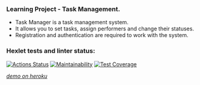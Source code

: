 ### **Learning Project - Task Management.**

* Task Manager is a task management system.
* It allows you to set tasks, assign performers and change their statuses.
* Registration and authentication are required to work with the system.

### Hexlet tests and linter status:
[![Actions Status](https://github.com/NiceBruce/java-project-73/workflows/hexlet-check/badge.svg)](https://github.com/NiceBruce/java-project-73/actions)
[![Maintainability](https://api.codeclimate.com/v1/badges/4546cf876c872346bb62/maintainability)](https://codeclimate.com/github/NiceBruce/java-project-73/maintainability)
[![Test Coverage](https://api.codeclimate.com/v1/badges/4546cf876c872346bb62/test_coverage)](https://codeclimate.com/github/NiceBruce/java-project-73/test_coverage)



[_demo on heroku_](https://taskmanager.herokuapp.com)